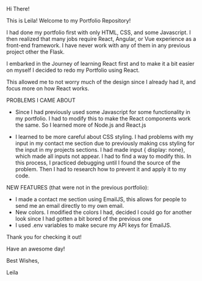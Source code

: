 Hi There!

This is Leila! Welcome to my Portfolio Repository!

I had done my portfolio first with only HTML, CSS, and some Javascript. I then realized that many jobs require React, Angular, or Vue 
experience as a front-end framework. I have never work with any of them in any previous project other the Flask.

I embarked in the Journey of learning React first and to make it a bit easier on myself I decided to
redo my Portfolio using React.

This allowed me to not worry much of the design since I already had it, and focus more on how React works.

PROBLEMS I CAME ABOUT

- Since I had previously used some Javascript for some functionality in my portfolio. I had to modify this to make the React components
work the same. So I learned more of Node.js and React.js

- I learned to be more careful about CSS styling. I had problems with my input in my contact me section due to previously making css styling for the input in my projects sections. I had made input { display: none}, which made all inputs not appear. I had to find a way to modify this. In this process, I practiced debugging until I found the source of the problem. Then I had to research how to prevent it and apply it to my code.


NEW FEATURES (that were not in the previous portfolio):

- I made a contact me section using EmailJS, this allows for people to send me an email directly to my own email. 
- New colors. I modified the colors I had, decided I could go for another look since I had gotten a bit bored of the previous one
- I used .env variables to make secure my API keys for EmailJS. 


Thank you for checking it out! 

Have an awesome day! 

Best Wishes,

Leila